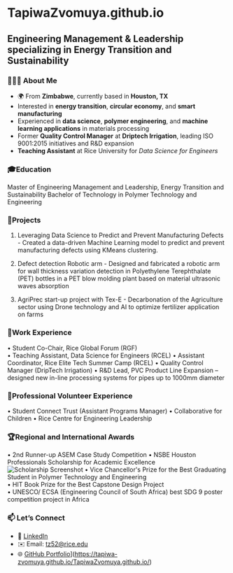# TapiwaZvomuya.github.io
## Engineering Management & Leadership specializing in Energy Transition and Sustainability

### 🔧👩‍💻 About Me  
- 🌍 From **Zimbabwe**, currently based in **Houston, TX**  
- Interested in **energy transition**, **circular economy**, and **smart manufacturing**  
- Experienced in **data science**, **polymer engineering**, and **machine learning applications** in materials processing  
- Former **Quality Control Manager** at **Driptech Irrigation**, leading ISO 9001:2015 initiatives and R&D expansion  
- **Teaching Assistant** at Rice University for *Data Science for Engineers* 


### 🎓Education
Master of Engineering Management and Leadership, Energy Transition and Sustainability 
Bachelor of Technology in Polymer Technology and Engineering

### 🧩Projects
1. Leveraging Data Science to Predict and Prevent Manufacturing Defects - Created a data-driven Machine Learning model to predict and prevent manufacturing defects using KMeans clustering.

2. Defect detection Robotic arm - Designed and fabricated a robotic arm for wall thickness variation detection in Polyethylene Terephthalate (PET) bottles in a 
PET blow molding plant based on material ultrasonic waves absorption

3. AgriPrec start-up project with Tex-E - Decarbonation of the Agriculture sector using Drone technology and AI to optimize fertilizer application on farms

### 💼Work Experience
• Student Co-Chair, Rice Global Forum (RGF)       
• Teaching Assistant, Data Science for Engineers (RCEL)
• Assistant Coordinator, Rice Elite Tech Summer Camp (RCEL) 
• Quality Control Manager (DripTech Irrigation) 
• R&D Lead, PVC Product Line Expansion – designed new in-line processing systems for pipes up to 1000mm diameter  
 

### 🎯Professional Volunteer Experience
• Student Connect Trust (Assistant Programs Manager)
• Collaborative for Children 
• Rice Centre for Engineering Leadership

### 🏆Regional and International Awards
• 2nd Runner-up ASEM Case Study Competition
• NSBE Houston Professionals Scholarship for Academic Excellence
![Scholarship Screenshot]()
• Vice Chancellor's Prize for the Best Graduating Student in Polymer Technology and Engineering                      
• HIT Book Prize for the Best Capstone Design Project                      
• UNESCO/ ECSA (Engineering Council of South Africa) best SDG 9 poster competition project in Africa 

### 📫 Let’s Connect  
- 💼 [LinkedIn](https://www.linkedin.com/in/tapiwazvomuya/)  
- ✉️ Email: [tz52@rice.edu](mailto:tz52@rice.edu)  
- 🌐 [GitHub Portfolio](https://github.com/tapiwazvomuya)](https://tapiwa-zvomuya.github.io/TapiwaZvomuya.github.io/)


